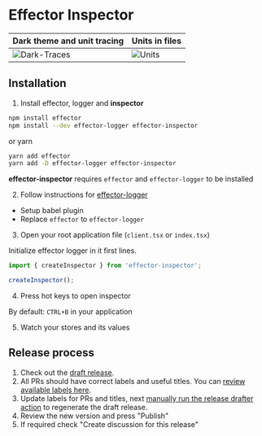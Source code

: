 # Effector Inspector

| Dark theme and unit tracing                     | Units in files                            |
| ----------------------------------------------- | ----------------------------------------- |
| ![Dark-Traces](https://i.imgur.com/Gqx47NV.png) | ![Units](https://i.imgur.com/xqrp2wl.png) |

## Installation

1. Install effector, logger and **inspector**

```bash
npm install effector
npm install --dev effector-logger effector-inspector
```

or yarn

```bash
yarn add effector
yarn add -D effector-logger effector-inspector
```

**effector-inspector** requires `effector` and `effector-logger` to be installed

2. Follow instructions for [effector-logger](https://github.com/sergeysova/effector-logger#installation)

- Setup babel plugin
- Replace `effector` to `effector-logger`

3. Open your root application file (`client.tsx` or `index.tsx`)

Initialize effector logger in it first lines.

```ts
import { createInspector } from 'effector-inspector';

createInspector();
```

4. Press hot keys to open inspector

By default: `CTRL+B` in your application

5. Watch your stores and its values

## Release process

1. Check out the [draft release](https://github.com/effector/inspector/releases).
1. All PRs should have correct labels and useful titles. You can [review available labels here](https://github.com/effector/inspector/blob/master/.github/release-drafter.yml).
1. Update labels for PRs and titles, next [manually run the release drafter action](https://github.com/effector/inspector/actions/workflows/release-drafter.yml) to regenerate the draft release.
1. Review the new version and press "Publish"
1. If required check "Create discussion for this release"
